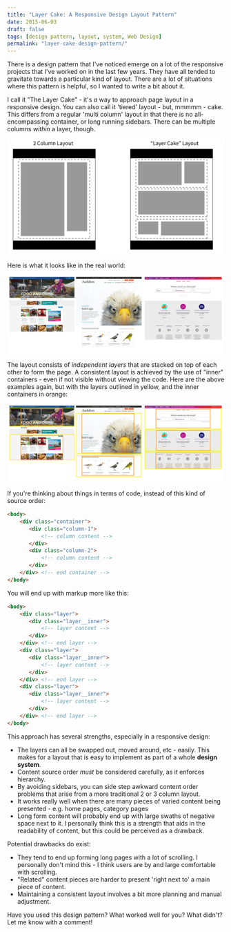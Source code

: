 ```yaml
---
title: "Layer Cake: A Responsive Design Layout Pattern"
date: 2015-06-03
draft: false
tags: [design pattern, layout, system, Web Design]
permalink: "layer-cake-design-pattern/"
---
```


There is a design pattern that I've noticed emerge on a lot of the responsive projects that I've worked on in the last few years. They have all tended to gravitate towards a particular kind of layout. There are a lot of situations where this pattern is helpful, so I wanted to write a bit about it.

I call it "The Layer Cake" - it's _a_ way to approach page layout in a responsive design. You can also call it 'tiered' layout - but, mmmmm - cake. This differs from a regular 'multi column' layout in that there is no all-encompassing container, or long running sidebars. There can be multiple columns _within_ a layer, though.

![A 2 Column Layout vs. a Layer Cake](../images/layercakelayout.png)

Here is what it looks like in the real world:

![Examples: Lonely Planet, Audubon Society and Virgin America](../images/layercakeexamples.jpg)

The layout consists of _independent layers_ that are stacked on top of each other to form the page. A consistent layout is achieved by the use of "inner" containers - even if not visible without viewing the code. Here are the above examples again, but with the layers outlined in yellow, and the inner containers in orange:

![Outlined Layer Cake layouts](../images/layercakeexamples-outlined.jpg)

If you're thinking about things in terms of code, instead of this kind of source order:

```html
<body>
    <div class="container">
       <div class="column-1">
           <!-- column content -->
       </div>
       <div class="column-2">
           <!-- column content -->
       </div>
    </div> <!-- end container -->
</body>
```

You will end up with markup more like this:

```html
<body>
    <div class="layer">
       <div class="layer__inner">
           <!-- layer content -->
       </div>
    </div> <!-- end layer -->
    <div class="layer">
       <div class="layer__inner">
           <!-- layer content -->
       </div>
    </div> <!-- end layer -->
    <div class="layer">
       <div class="layer__inner">
           <!-- layer content -->
       </div>
    </div> <!-- end layer -->
</body>
```

This approach has several strengths, especially in a responsive design:

- The layers can all be swapped out, moved around, etc - easily. This makes for a layout that is easy to implement as part of a whole **design system**.
- Content source order _must_ be considered carefully, as it enforces hierarchy.
- By avoiding sidebars, you can side step awkward content order problems that arise from a more traditional 2 or 3 column layout.
- It works really well when there are many pieces of varied content being presented - e.g. home pages, category pages
- Long form content will probably end up with large swaths of negative space next to it. I personally think this is a strength that aids in the readability of content, but this could be perceived as a drawback.

Potential drawbacks do exist:

- They tend to end up forming long pages with a lot of scrolling. I personally don't mind this - I think users are by and large comfortable with scrolling.
- "Related" content pieces are harder to present 'right next to' a main piece of content.
- Maintaining a consistent layout involves a bit more planning and manual adjustment.

Have you used this design pattern? What worked well for you? What didn't? Let me know with a comment!
